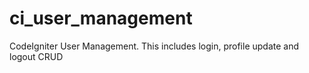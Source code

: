 # ci_user_management
CodeIgniter User Management. This includes login, profile update and logout CRUD
